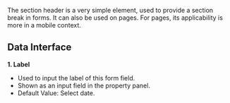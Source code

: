 The section header is a very simple element, used to provide a section break in forms. It can also be used on pages. For pages, its applicability is more in a mobile context.

## Data Interface

**1. Label**
* Used to input the label of this form field.
* Shown as an input field in the property panel.
* Default Value: Select date.
